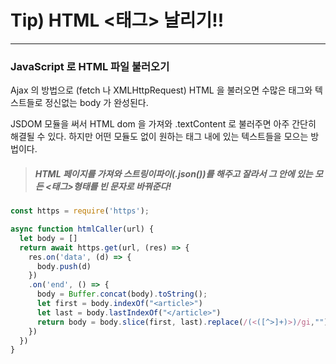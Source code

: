 # Tip) HTML <태그> 날리기!!

---

### JavaScript 로 HTML 파일 불러오기

Ajax 의 방법으로 (fetch 나 XMLHttpRequest) HTML 을 불러오면 수많은 태그와 텍스트들로 정신없는 body 가 완성된다.

JSDOM 모듈을 써서 HTML dom 을 가져와 .textContent 로 불러주면 아주 간단히 해결될 수 있다. 하지만 어떤 모듈도 없이 원하는 태그 내에 있는 텍스트들을 모으는 방법이다.

> ##### HTML 페이지를 가져와 스트링이파이(.json())를 해주고 잘라서 그 안에 있는 모든 <태그>형태를 빈 문자로 바꿔준다!

```javascript
const https = require('https');

async function htmlCaller(url) {
  let body = []
  return await https.get(url, (res) => {
    res.on('data', (d) => {
      body.push(d)
    })
    .on('end', () => {
      body = Buffer.concat(body).toString();
      let first = body.indexOf("<article>")
      let last = body.lastIndexOf("</article>")
      return body = body.slice(first, last).replace(/(<([^>]+)>)/gi,"")
    })
  })
}
```

